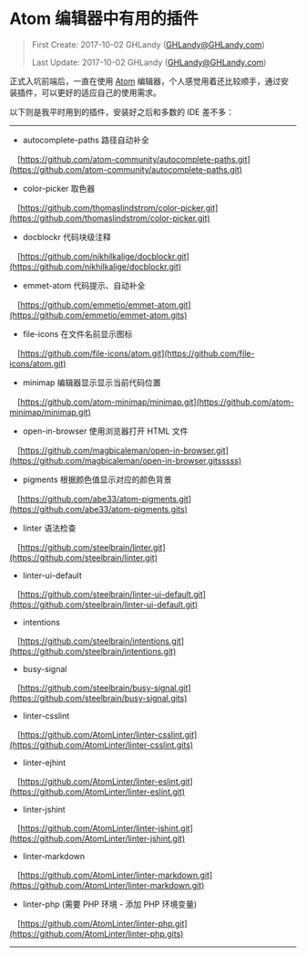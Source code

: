 # Atom 编辑器中有用的插件

> First Create: 2017-10-02 GHLandy (GHLandy@GHLandy.com)
>
> Last Update: 2017-10-02 GHLandy (GHLandy@GHLandy.com)

正式入坑前端后，一直在使用 [Atom](https://atom.io) 编辑器，个人感觉用着还比较顺手，通过安装插件，可以更好的适应自己的使用需求。

以下则是我平时用到的插件，安装好之后和多数的 IDE 差不多：

---

-   autocomplete-paths 路径自动补全

　[https://github.com/atom-community/autocomplete-paths.git](https://github.com/atom-community/autocomplete-paths.git)

-   color-picker 取色器

　[https://github.com/thomaslindstrom/color-picker.git](https://github.com/thomaslindstrom/color-picker.git)

-   docblockr 代码块级注释

　[https://github.com/nikhilkalige/docblockr.git](https://github.com/nikhilkalige/docblockr.git)

-   emmet-atom 代码提示、自动补全

　[https://github.com/emmetio/emmet-atom.git](https://github.com/emmetio/emmet-atom.gits)

-   file-icons 在文件名前显示图标

　[https://github.com/file-icons/atom.git](https://github.com/file-icons/atom.git)

-   minimap 编辑器显示显示当前代码位置

　[https://github.com/atom-minimap/minimap.git](https://github.com/atom-minimap/minimap.git)

-   open-in-browser 使用浏览器打开 HTML 文件

　[https://github.com/magbicaleman/open-in-browser.git](https://github.com/magbicaleman/open-in-browser.gitsssss)

-   pigments 根据颜色值显示对应的颜色背景

　[https://github.com/abe33/atom-pigments.git](https://github.com/abe33/atom-pigments.gits)


-   linter 语法检查

　[https://github.com/steelbrain/linter.git](https://github.com/steelbrain/linter.git)

-   linter-ui-default

　[https://github.com/steelbrain/linter-ui-default.git](https://github.com/steelbrain/linter-ui-default.git)

-   intentions

　[https://github.com/steelbrain/intentions.git](https://github.com/steelbrain/intentions.git)

-   busy-signal

　[https://github.com/steelbrain/busy-signal.git](https://github.com/steelbrain/busy-signal.gits)


-   linter-csslint

　[https://github.com/AtomLinter/linter-csslint.git](https://github.com/AtomLinter/linter-csslint.gits)

-   linter-ejhint

　[https://github.com/AtomLinter/linter-eslint.git](https://github.com/AtomLinter/linter-eslint.git)

-   linter-jshint

　[https://github.com/AtomLinter/linter-jshint.git](https://github.com/AtomLinter/linter-jshint.git)

-   linter-markdown

　[https://github.com/AtomLinter/linter-markdown.git](https://github.com/AtomLinter/linter-markdown.git)

-   linter-php (需要 PHP 环境 - 添加 PHP 环境变量)

　[https://github.com/AtomLinter/linter-php.git](https://github.com/AtomLinter/linter-php.gits)


---
